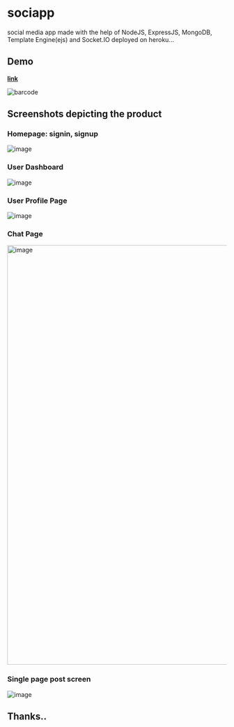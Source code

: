 # sociapp
social media app made with the help of NodeJS, ExpressJS, MongoDB, Template Engine(ejs) and Socket.IO deployed on heroku... 

## Demo 
**[link](https://bit.ly/3wA4Hqe)**

![barcode](https://github.com/ntstet/sociapp/blob/main/public/images/barcode.png/)

## Screenshots depicting the product

### Homepage: signin, signup
![image](https://user-images.githubusercontent.com/95043790/179776897-f1ee0d86-6743-4eeb-9125-f1956d03b876.png)

### User Dashboard
![image](https://user-images.githubusercontent.com/95043790/179777073-35e0d31c-2ccc-4aa1-8efc-533d50489400.png)

### User Profile Page
![image](https://user-images.githubusercontent.com/95043790/179777224-6f48f566-56de-4f68-92d9-f97d1533b29f.png)

### Chat Page
<img width="960" alt="image" src="https://user-images.githubusercontent.com/95043790/179778123-f11a41b1-b19a-4e3c-80ce-d745a09c6b39.png">

### Single page post screen
![image](https://user-images.githubusercontent.com/95043790/179778279-bb8b5e26-79a7-48a3-a424-279dff1247bb.png)

## Thanks..
